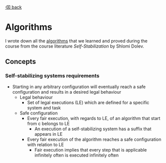 [⌫ back](README.md)

# Algorithms
I wrote down all the [algorithms](algorithms.pdf) that we learned and proved during the course from the course literature *Self-Stabilization* by Shlomi Dolev.

## Concepts
### Self-stabilizing systems requirements
 - Starting in any arbitrary configuration will eventually reach a safe configuration and results in a desired legal behaviour
   - Legal behaviour
     - Set of legal executions (LE) which are defined for a specific system and task
   - Safe configuration
     - Every fair execution, with regards to LE, of an algorithm that start from c belongs to LE
       - An execution of a self-stabilizing system has a suffix that appears in LE
     - Every fair execution of the algorithm reaches a safe configuration with relation to LE
       - Fair execution implies that every step that is applicable infinitely often is executed infinitely often

